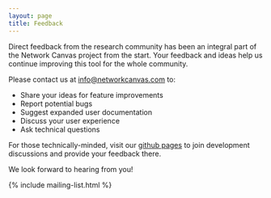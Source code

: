 ```yaml
---
layout: page
title: Feedback
---
```


Direct feedback from the research community has been an integral part of the Network Canvas project from the start. Your feedback and ideas help us continue improving this tool for the whole community.

Please contact us at [info@networkcanvas.com](mailto:info@networkcanvas.com) to:

- Share your ideas for feature improvements
- Report potential bugs
- Suggest expanded user documentation
- Discuss your user experience
- Ask technical questions

For those technically-minded, visit our [github pages](https://github.com/complexdatacollective/) to join development discussions and provide your feedback there.

We look forward to hearing from you!

{% include mailing-list.html %}
